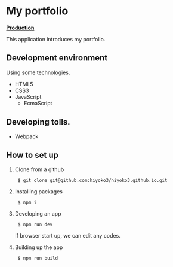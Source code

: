 # My portfolio

__[Production](https://hiyoko3.github.io/)__

This application introduces my portfolio.

## Development environment

Using some technologies.

- HTML5
- CSS3
- JavaScript
    - EcmaScript

## Developing tolls.

- Webpack

## How to set up

1. Clone from a github

        $ git clone git@github.com:hiyoko3/hiyoko3.github.io.git

2. Installing packages

        $ npm i

3. Developing an app

        $ npm run dev

    If browser start up, we can edit any codes.

4. Building up the app

        $ npm run build